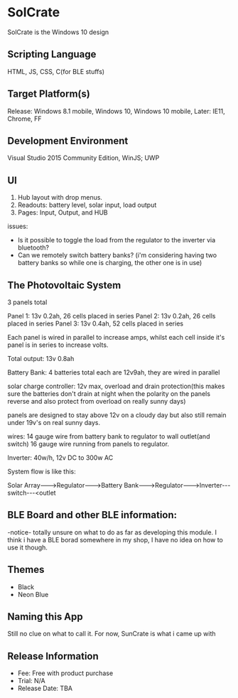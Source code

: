 # SolCrate
SolCrate is the Windows 10 design

## Scripting Language
HTML, JS, CSS, C(for BLE stuffs)

## Target Platform(s)
Release: Windows 8.1 mobile, Windows 10, Windows 10 mobile, 
Later: IE11, Chrome, FF

## Development Environment
Visual Studio 2015 Community Edition, WinJS; UWP

## UI
1. Hub layout with drop menus.
2. Readouts: battery level, solar input, load output
3. Pages: Input, Output, and HUB

issues: 
* Is it possible to toggle the load from the regulator to the inverter via bluetooth?
* Can we remotely switch battery banks? (i'm considering having two battery banks so while one is charging, the other one is in use)

## The Photovoltaic System
3 panels total

Panel 1: 13v 0.2ah, 26 cells placed in series
Panel 2: 13v 0.2ah, 26 cells placed in series
Panel 3: 13v 0.4ah, 52 cells placed in series

Each panel is wired in parallel to increase amps, whilst each cell inside it's panel is in series to increase volts.

Total output: 13v 0.8ah

Battery Bank: 4 batteries total each are 12v9ah, they are wired in parallel

solar charge controller: 12v max, overload and drain protection(this makes sure the batteries don't drain at night when the polarity on the panels reverse and also protect from overload on really sunny days)

panels are designed to stay above 12v on a cloudy day but also still remain under 19v's on real sunny days.

wires: 14 gauge wire from battery bank to regulator to wall outlet(and switch)
16 gauge wire running from panels to regulator. 

Inverter: 40w/h, 12v DC to 300w AC

System flow is like this:

Solar Array--->Regulator--->Battery Bank--->Regulator--->Inverter---switch---<outlet

## BLE Board and other BLE information:
-notice- totally unsure on what to do as far as developing this module.  I think i have a BLE borad somewhere in my shop, I have no idea on how to use it though.

## Themes
* Black 
* Neon Blue

## Naming this App
Still no clue on what to call it.  For now, SunCrate is what i came up with

## Release Information
* Fee: Free with product purchase
* Trial: N/A
* Release Date: TBA
